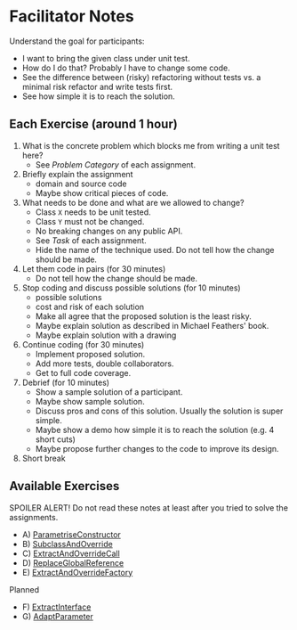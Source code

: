 Facilitator Notes
=================

Understand the goal for participants:

* I want to bring the given class under unit test.
* How do I do that? Probably I have to change some code.
* See the difference between (risky) refactoring without tests vs. a minimal risk refactor and write tests first.
* See how simple it is to reach the solution.

Each Exercise (around 1 hour)
-----------------------------

1. What is the concrete problem which blocks me from writing a unit test here?
    * See *Problem Category* of each assignment.
1. Briefly explain the assignment
    * domain and source code
    * Maybe show critical pieces of code.
1. What needs to be done and what are we allowed to change?
    * Class `X` needs to be unit tested.
    * Class `Y` must not be changed.
    * No breaking changes on any public API.
    * See *Task* of each assignment.
    * Hide the name of the technique used. Do not tell how the change should be made.
1. Let them code in pairs (for 30 minutes)
    * Do not tell how the change should be made.
1. Stop coding and discuss possible solutions (for 10 minutes)
    * possible solutions
    * cost and risk of each solution
    * Make all agree that the proposed solution is the least risky.
    * Maybe explain solution as described in Michael Feathers' book.
    * Maybe explain solution with a drawing
1. Continue coding (for 30 minutes)
    * Implement proposed solution.
    * Add more tests, double collaborators.
    * Get to full code coverage.
1. Debrief (for 10 minutes)
    * Show a sample solution of a participant.
    * Maybe show sample solution.
    * Discuss pros and cons of this solution. Usually the solution is super simple.
    * Maybe show a demo how simple it is to reach the solution (e.g. 4 short cuts)
    * Maybe propose further changes to the code to improve its design.
1. Short break

Available Exercises
-------------------

SPOILER ALERT! Do not read these notes at least after you tried to solve the assignments.

* A) [ParametriseConstructor](A_ParameteriseConstructor.md)
* B) [SubclassAndOverride](B_SubclassAndOverride.md)
* C) [ExtractAndOverrideCall](C_ExtractAndOverrideCall.md)
* D) [ReplaceGlobalReference](D_ReplaceGlobalReference.md)
* E) [ExtractAndOverrideFactory](E_ExtractAndOverrideFactory.md)

Planned

* F) [ExtractInterface](F_ExtractInterface.md)
* G) [AdaptParameter](G_AdaptParameter.md)

